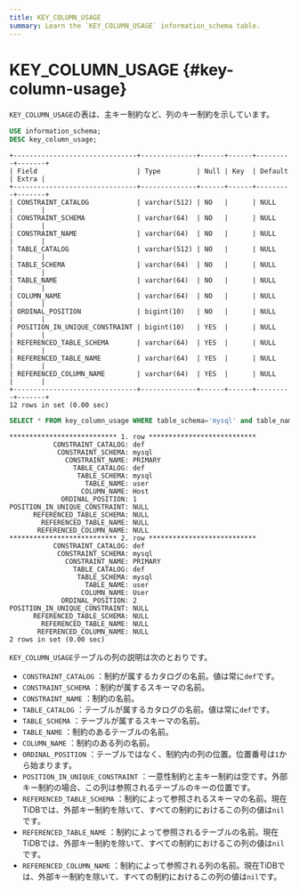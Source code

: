 ```yaml
---
title: KEY_COLUMN_USAGE
summary: Learn the `KEY_COLUMN_USAGE` information_schema table.
---
```


# KEY_COLUMN_USAGE {#key-column-usage}

`KEY_COLUMN_USAGE`の表は、主キー制約など、列のキー制約を示しています。


```sql
USE information_schema;
DESC key_column_usage;
```

```
+-------------------------------+--------------+------+------+---------+-------+
| Field                         | Type         | Null | Key  | Default | Extra |
+-------------------------------+--------------+------+------+---------+-------+
| CONSTRAINT_CATALOG            | varchar(512) | NO   |      | NULL    |       |
| CONSTRAINT_SCHEMA             | varchar(64)  | NO   |      | NULL    |       |
| CONSTRAINT_NAME               | varchar(64)  | NO   |      | NULL    |       |
| TABLE_CATALOG                 | varchar(512) | NO   |      | NULL    |       |
| TABLE_SCHEMA                  | varchar(64)  | NO   |      | NULL    |       |
| TABLE_NAME                    | varchar(64)  | NO   |      | NULL    |       |
| COLUMN_NAME                   | varchar(64)  | NO   |      | NULL    |       |
| ORDINAL_POSITION              | bigint(10)   | NO   |      | NULL    |       |
| POSITION_IN_UNIQUE_CONSTRAINT | bigint(10)   | YES  |      | NULL    |       |
| REFERENCED_TABLE_SCHEMA       | varchar(64)  | YES  |      | NULL    |       |
| REFERENCED_TABLE_NAME         | varchar(64)  | YES  |      | NULL    |       |
| REFERENCED_COLUMN_NAME        | varchar(64)  | YES  |      | NULL    |       |
+-------------------------------+--------------+------+------+---------+-------+
12 rows in set (0.00 sec)
```


```sql
SELECT * FROM key_column_usage WHERE table_schema='mysql' and table_name='user';
```

```
*************************** 1. row ***************************
           CONSTRAINT_CATALOG: def
            CONSTRAINT_SCHEMA: mysql
              CONSTRAINT_NAME: PRIMARY
                TABLE_CATALOG: def
                 TABLE_SCHEMA: mysql
                   TABLE_NAME: user
                  COLUMN_NAME: Host
             ORDINAL_POSITION: 1
POSITION_IN_UNIQUE_CONSTRAINT: NULL
      REFERENCED_TABLE_SCHEMA: NULL
        REFERENCED_TABLE_NAME: NULL
       REFERENCED_COLUMN_NAME: NULL
*************************** 2. row ***************************
           CONSTRAINT_CATALOG: def
            CONSTRAINT_SCHEMA: mysql
              CONSTRAINT_NAME: PRIMARY
                TABLE_CATALOG: def
                 TABLE_SCHEMA: mysql
                   TABLE_NAME: user
                  COLUMN_NAME: User
             ORDINAL_POSITION: 2
POSITION_IN_UNIQUE_CONSTRAINT: NULL
      REFERENCED_TABLE_SCHEMA: NULL
        REFERENCED_TABLE_NAME: NULL
       REFERENCED_COLUMN_NAME: NULL
2 rows in set (0.00 sec)
```

`KEY_COLUMN_USAGE`テーブルの列の説明は次のとおりです。

-   `CONSTRAINT_CATALOG` ：制約が属するカタログの名前。値は常に`def`です。
-   `CONSTRAINT_SCHEMA` ：制約が属するスキーマの名前。
-   `CONSTRAINT_NAME` ：制約の名前。
-   `TABLE_CATALOG` ：テーブルが属するカタログの名前。値は常に`def`です。
-   `TABLE_SCHEMA` ：テーブルが属するスキーマの名前。
-   `TABLE_NAME` ：制約のあるテーブルの名前。
-   `COLUMN_NAME` ：制約のある列の名前。
-   `ORDINAL_POSITION` ：テーブルではなく、制約内の列の位置。位置番号は`1`から始まります。
-   `POSITION_IN_UNIQUE_CONSTRAINT` ：一意性制約と主キー制約は空です。外部キー制約の場合、この列は参照されるテーブルのキーの位置です。
-   `REFERENCED_TABLE_SCHEMA` ：制約によって参照されるスキーマの名前。現在TiDBでは、外部キー制約を除いて、すべての制約におけるこの列の値は`nil`です。
-   `REFERENCED_TABLE_NAME` ：制約によって参照されるテーブルの名前。現在TiDBでは、外部キー制約を除いて、すべての制約におけるこの列の値は`nil`です。
-   `REFERENCED_COLUMN_NAME` ：制約によって参照される列の名前。現在TiDBでは、外部キー制約を除いて、すべての制約におけるこの列の値は`nil`です。
